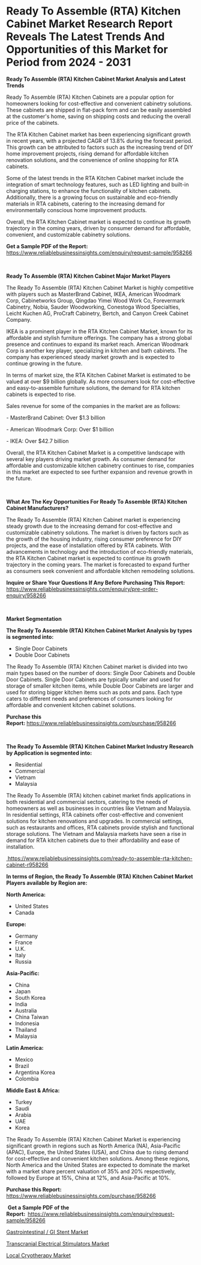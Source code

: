 <p><h1>Ready To Assemble (RTA) Kitchen Cabinet Market Research Report Reveals The Latest Trends And Opportunities of this Market for Period from 2024 - 2031</h1></p><p><strong>Ready To Assemble (RTA) Kitchen Cabinet Market Analysis and Latest Trends</strong></p>
<p><p>Ready To Assemble (RTA) Kitchen Cabinets are a popular option for homeowners looking for cost-effective and convenient cabinetry solutions. These cabinets are shipped in flat-pack form and can be easily assembled at the customer's home, saving on shipping costs and reducing the overall price of the cabinets.</p><p>The RTA Kitchen Cabinet market has been experiencing significant growth in recent years, with a projected CAGR of 13.8% during the forecast period. This growth can be attributed to factors such as the increasing trend of DIY home improvement projects, rising demand for affordable kitchen renovation solutions, and the convenience of online shopping for RTA cabinets.</p><p>Some of the latest trends in the RTA Kitchen Cabinet market include the integration of smart technology features, such as LED lighting and built-in charging stations, to enhance the functionality of kitchen cabinets. Additionally, there is a growing focus on sustainable and eco-friendly materials in RTA cabinets, catering to the increasing demand for environmentally conscious home improvement products.</p><p>Overall, the RTA Kitchen Cabinet market is expected to continue its growth trajectory in the coming years, driven by consumer demand for affordable, convenient, and customizable cabinetry solutions.</p></p>
<p><strong>Get a Sample PDF of the Report:&nbsp;</strong> <a href="https://www.reliablebusinessinsights.com/enquiry/request-sample/958266">https://www.reliablebusinessinsights.com/enquiry/request-sample/958266</a></p>
<p>&nbsp;</p>
<p><strong>Ready To Assemble (RTA) Kitchen Cabinet Major Market Players</strong></p>
<p><p>The Ready To Assemble (RTA) Kitchen Cabinet Market is highly competitive with players such as MasterBrand Cabinet, IKEA, American Woodmark Corp, Cabinetworks Group, Qingdao Yimei Wood Work Co, Forevermark Cabinetry, Nobia, Sauder Woodworking, Conestoga Wood Specialties, Leicht Kuchen AG, ProCraft Cabinetry, Bertch, and Canyon Creek Cabinet Company.</p><p>IKEA is a prominent player in the RTA Kitchen Cabinet Market, known for its affordable and stylish furniture offerings. The company has a strong global presence and continues to expand its market reach. American Woodmark Corp is another key player, specializing in kitchen and bath cabinets. The company has experienced steady market growth and is expected to continue growing in the future.</p><p>In terms of market size, the RTA Kitchen Cabinet Market is estimated to be valued at over $9 billion globally. As more consumers look for cost-effective and easy-to-assemble furniture solutions, the demand for RTA kitchen cabinets is expected to rise.</p><p>Sales revenue for some of the companies in the market are as follows:</p><p>- MasterBrand Cabinet: Over $1.3 billion</p><p>- American Woodmark Corp: Over $1 billion</p><p>- IKEA: Over $42.7 billion</p><p>Overall, the RTA Kitchen Cabinet Market is a competitive landscape with several key players driving market growth. As consumer demand for affordable and customizable kitchen cabinetry continues to rise, companies in this market are expected to see further expansion and revenue growth in the future.</p></p>
<p>&nbsp;</p>
<p><strong>What Are The Key Opportunities For Ready To Assemble (RTA) Kitchen Cabinet Manufacturers?</strong></p>
<p><p>The Ready To Assemble (RTA) Kitchen Cabinet market is experiencing steady growth due to the increasing demand for cost-effective and customizable cabinetry solutions. The market is driven by factors such as the growth of the housing industry, rising consumer preference for DIY projects, and the ease of installation offered by RTA cabinets. With advancements in technology and the introduction of eco-friendly materials, the RTA Kitchen Cabinet market is expected to continue its growth trajectory in the coming years. The market is forecasted to expand further as consumers seek convenient and affordable kitchen remodeling solutions.</p></p>
<p><strong>Inquire or Share Your Questions If Any Before Purchasing This Report:</strong> <a href="https://www.reliablebusinessinsights.com/enquiry/pre-order-enquiry/958266">https://www.reliablebusinessinsights.com/enquiry/pre-order-enquiry/958266</a></p>
<p>&nbsp;</p>
<p><strong>Market Segmentation</strong></p>
<p><strong>The Ready To Assemble (RTA) Kitchen Cabinet Market Analysis by types is segmented into:</strong></p>
<p><ul><li>Single Door Cabinets</li><li>Double Door Cabinets</li></ul></p>
<p><p>The Ready To Assemble (RTA) Kitchen Cabinet market is divided into two main types based on the number of doors: Single Door Cabinets and Double Door Cabinets. Single Door Cabinets are typically smaller and used for storage of smaller kitchen items, while Double Door Cabinets are larger and used for storing bigger kitchen items such as pots and pans. Each type caters to different needs and preferences of consumers looking for affordable and convenient kitchen cabinet solutions.</p></p>
<p><strong>Purchase this Report:&nbsp;</strong><a href="https://www.reliablebusinessinsights.com/purchase/958266">https://www.reliablebusinessinsights.com/purchase/958266</a></p>
<p>&nbsp;</p>
<p><strong>The Ready To Assemble (RTA) Kitchen Cabinet Market Industry Research by Application is segmented into:</strong></p>
<p><ul><li>Residential</li><li>Commercial</li><li>Vietnam</li><li>Malaysia</li></ul></p>
<p><p>The Ready To Assemble (RTA) kitchen cabinet market finds applications in both residential and commercial sectors, catering to the needs of homeowners as well as businesses in countries like Vietnam and Malaysia. In residential settings, RTA cabinets offer cost-effective and convenient solutions for kitchen renovations and upgrades. In commercial settings, such as restaurants and offices, RTA cabinets provide stylish and functional storage solutions. The Vietnam and Malaysia markets have seen a rise in demand for RTA kitchen cabinets due to their affordability and ease of installation.</p></p>
<p><a href="https://www.reliablebusinessinsights.com/ready-to-assemble-rta-kitchen-cabinet-r958266">&nbsp;https://www.reliablebusinessinsights.com/ready-to-assemble-rta-kitchen-cabinet-r958266</a></p>
<p><strong>In terms of Region, the Ready To Assemble (RTA) Kitchen Cabinet Market Players available by Region are:</strong></p>
<p>
    <p> <strong> North America: </strong>
        <ul>
            <li>United States</li>
            <li>Canada</li>
        </ul>
        </p> 
    <p> <strong> Europe: </strong>
        <ul>
            <li>Germany</li>
            <li>France</li>
            <li>U.K.</li>
            <li>Italy</li>
            <li>Russia</li>
        </ul>
        </p> 
    <p> <strong> Asia-Pacific: </strong>
        <ul>
            <li>China</li>
            <li>Japan</li>
            <li>South Korea</li>
            <li>India</li>
            <li>Australia</li>
            <li>China Taiwan</li>
            <li>Indonesia</li>
            <li>Thailand</li>
            <li>Malaysia</li>
        </ul>
        </p> 
    <p> <strong> Latin America: </strong>
        <ul>
            <li>Mexico</li>
            <li>Brazil</li>
            <li>Argentina Korea</li>
            <li>Colombia</li>
        </ul>
        </p> 
    <p> <strong> Middle East & Africa: </strong>
        <ul>
            <li>Turkey</li>
            <li>Saudi</li>
            <li>Arabia</li>
            <li>UAE</li>
            <li>Korea</li>
        </ul>
    </p>
    </p>
<p><p>The Ready To Assemble (RTA) Kitchen Cabinet Market is experiencing significant growth in regions such as North America (NA), Asia-Pacific (APAC), Europe, the United States (USA), and China due to rising demand for cost-effective and convenient kitchen solutions. Among these regions, North America and the United States are expected to dominate the market with a market share percent valuation of 35% and 20% respectively, followed by Europe at 15%, China at 12%, and Asia-Pacific at 10%.</p></p>
<p><strong>Purchase this Report: </strong><a href="https://www.reliablebusinessinsights.com/purchase/958266">https://www.reliablebusinessinsights.com/purchase/958266</a></p>
<p>&nbsp;<strong>Get a Sample PDF of the Report:&nbsp;&nbsp;</strong><a href="https://www.reliablebusinessinsights.com/enquiry/request-sample/958266">https://www.reliablebusinessinsights.com/enquiry/request-sample/958266</a></p>
<p><strong></strong></p>
<p><p><a href="https://github.com/angelajermaine/Market-Research-Report-List-5/blob/main/gastrointestinal-gi-stent-market.md">Gastrointestinal / GI Stent Market</a></p><p><a href="https://github.com/hrhzhypq19/Market-Research-Report-List-1/blob/main/transcranial-electrical-stimulators-market.md">Transcranial Electrical Stimulators Market</a></p><p><a href="https://medium.com/@akshatreportprime/insights-into-the-local-cryotherapy-industry-market-financial-status-market-size-and-revenue-7376e38c0672">Local Cryotherapy Market</a></p></p>